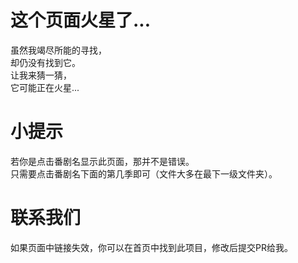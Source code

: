 # 这个页面火星了...
虽然我竭尽所能的寻找，  
却仍没有找到它。  
让我来猜一猜，  
它可能正在火星...  
# 小提示 <!-- {docsify-ignore} -->
若你是点击番剧名显示此页面，那并不是错误。  
只需要点击番剧名下面的第几季即可（文件大多在最下一级文件夹）。  
# 联系我们 <!-- {docsify-ignore} -->
如果页面中链接失效，你可以在首页中找到此项目，修改后提交PR给我。  